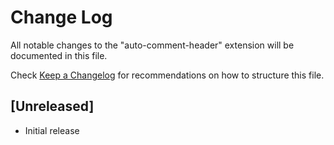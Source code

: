 # Change Log

All notable changes to the "auto-comment-header" extension will be documented in this file.

Check [Keep a Changelog](http://keepachangelog.com/) for recommendations on how to structure this file.

## [Unreleased]

- Initial release